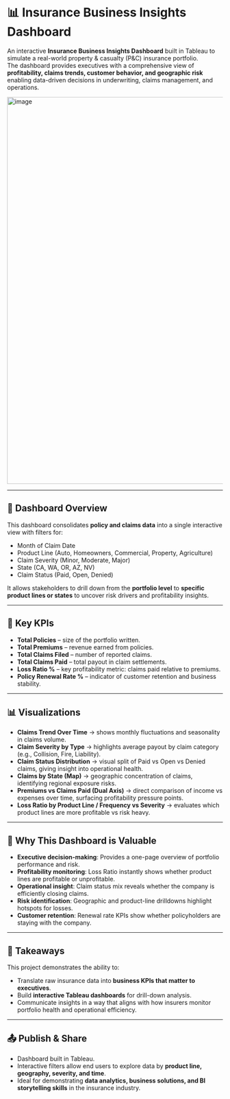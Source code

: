 # 📊 Insurance Business Insights Dashboard

An interactive **Insurance Business Insights Dashboard** built in Tableau to simulate a real-world property & casualty (P&C) insurance portfolio.  
The dashboard provides executives with a comprehensive view of **profitability, claims trends, customer behavior, and geographic risk** enabling data-driven decisions in underwriting, claims management, and operations.

<img width="1499" height="902" alt="image" src="https://github.com/user-attachments/assets/0b66dfe8-012d-4b77-ae80-e8bc4218f704" />

---

## 🚀 Dashboard Overview

This dashboard consolidates **policy and claims data** into a single interactive view with filters for:
- Month of Claim Date  
- Product Line (Auto, Homeowners, Commercial, Property, Agriculture)  
- Claim Severity (Minor, Moderate, Major)  
- State (CA, WA, OR, AZ, NV)  
- Claim Status (Paid, Open, Denied)  

It allows stakeholders to drill down from the **portfolio level** to **specific product lines or states** to uncover risk drivers and profitability insights.

---

## 📌 Key KPIs

- **Total Policies** – size of the portfolio written.  
- **Total Premiums** – revenue earned from policies.  
- **Total Claims Filed** – number of reported claims.  
- **Total Claims Paid** – total payout in claim settlements.  
- **Loss Ratio %** – key profitability metric: claims paid relative to premiums.  
- **Policy Renewal Rate %** – indicator of customer retention and business stability.  

---

## 📊 Visualizations

- **Claims Trend Over Time** → shows monthly fluctuations and seasonality in claims volume.  
- **Claim Severity by Type** → highlights average payout by claim category (e.g., Collision, Fire, Liability).  
- **Claim Status Distribution** → visual split of Paid vs Open vs Denied claims, giving insight into operational health.  
- **Claims by State (Map)** → geographic concentration of claims, identifying regional exposure risks.  
- **Premiums vs Claims Paid (Dual Axis)** → direct comparison of income vs expenses over time, surfacing profitability pressure points.  
- **Loss Ratio by Product Line / Frequency vs Severity** → evaluates which product lines are more profitable vs risk heavy.  

---

## 🎯 Why This Dashboard is Valuable

- **Executive decision-making**: Provides a one-page overview of portfolio performance and risk.  
- **Profitability monitoring**: Loss Ratio instantly shows whether product lines are profitable or unprofitable.  
- **Operational insight**: Claim status mix reveals whether the company is efficiently closing claims.  
- **Risk identification**: Geographic and product-line drilldowns highlight hotspots for losses.  
- **Customer retention**: Renewal rate KPIs show whether policyholders are staying with the company.  

---

## 📝 Takeaways

This project demonstrates the ability to:  
- Translate raw insurance data into **business KPIs that matter to executives**.  
- Build **interactive Tableau dashboards** for drill-down analysis.  
- Communicate insights in a way that aligns with how insurers monitor portfolio health and operational efficiency.  

---

## 📤 Publish & Share
- Dashboard built in Tableau.  
- Interactive filters allow end users to explore data by **product line, geography, severity, and time**.  
- Ideal for demonstrating **data analytics, business solutions, and BI storytelling skills** in the insurance industry.  


